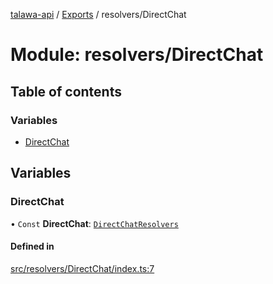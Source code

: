 [talawa-api](../README.md) / [Exports](../modules.md) / resolvers/DirectChat

# Module: resolvers/DirectChat

## Table of contents

### Variables

- [DirectChat](resolvers_DirectChat.md#directchat)

## Variables

### DirectChat

• `Const` **DirectChat**: [`DirectChatResolvers`](types_generatedGraphQLTypes.md#directchatresolvers)

#### Defined in

[src/resolvers/DirectChat/index.ts:7](https://github.com/PalisadoesFoundation/talawa-api/blob/73679e2/src/resolvers/DirectChat/index.ts#L7)
